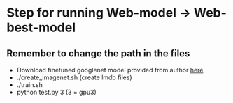 # Step for running Web-model -> Web-best-model

## Remember to change the path in the files

*	Download finetuned googlenet model provided from author [here](https://gist.github.com/bogger/b90eb88e31cd745525ae)
*	./create_imagenet.sh (create lmdb files)
*	./train.sh
*	python test.py 3 (3 = gpu3)

